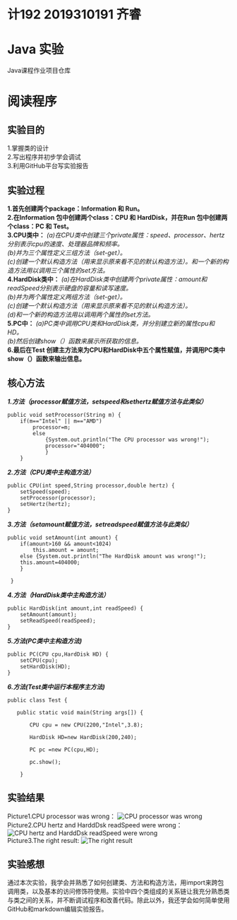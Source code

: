 # 计192 2019310191 齐睿
# Java 实验
Java课程作业项目仓库
# 阅读程序
## 实验目的
1.掌握类的设计  
2.写出程序并初步学会调试  
3.利用GitHub平台写实验报告  
## 实验过程
**1.首先创建两个package：Information 和 Run。  
2.在Information 包中创建两个class：CPU 和 HardDisk，并在Run 包中创建两个class：PC 和 Test。  
3.CPU类中：**
*(a)在CPU类中创建三个private属性：speed、processor、hertz分别表示cpu的速度、处理器品牌和频率。    
(b)并为三个属性定义三组方法（set-get）。   
(c)创建一个默认构造方法（用来显示原来看不见的默认构造方法）。和一个新的构造方法用以调用三个属性的set方法。*    
**4.HardDisk类中：**
*(a)在HardDisk类中创建两个private属性：amount和readSpeed分别表示硬盘的容量和读写速度。    
(b)并为两个属性定义两组方法（set-get）。   
(c)创建一个默认构造方法（用来显示原来看不见的默认构造方法）。  
(d)和一个新的构造方法用以调用两个属性的set方法。*    
**5.PC中：**
*(a)PC类中调用CPU类和HardDisk类，并分别建立新的属性cpu和HD。    
(b)然后创建show（）函数来展示所获取的信息。*    
**6.最后在Test 创建主方法来为CPU和HardDisk中五个属性赋值，并调用PC类中show（）函数来输出信息。**

## 核心方法  

***1.方法（processor赋值方法，setspeed和sethertz赋值方法与此类似）***
```
public void setProcessor(String m) {
	if(m=="Intel" || m=="AMD")
		processor=m;
	    else 
	    	{System.out.println("The CPU processor was wrong!");
	    	processor="404000";
	    	}
	}
``` 
***2.方法（CPU类中主构造方法）***  
```
public CPU(int speed,String processor,double hertz) {
	setSpeed(speed);
	setProcessor(processor);
	setHertz(hertz);
}
``` 
***3.方法（setamount赋值方法，setreadspeed赋值方法与此类似）***
```
public void setAmount(int amount) {
	if(amount>160 && amount<1024)
        this.amount = amount;
	else {System.out.println("The HardDisk amount was wrong!");
	this.amount=404000;
	}

 }
``` 
***4.方法（HardDisk类中主构造方法）***
```
public HardDisk(int amount,int readSpeed) {
	setAmount(amount);
	setReadSpeed(readSpeed);
}
```
***5.方法(PC类中主构造方法)***
``` 
public PC(CPU cpu,HardDisk HD) {
	setCPU(cpu);
	setHardDisk(HD);
}
```
***6.方法(Test类中运行本程序主方法)***
``` 
public class Test {

   public static void main(String args[]) {

       CPU cpu = new CPU(2200,"Intel",3.8);

       HardDisk HD=new HardDisk(200,240);

       PC pc =new PC(cpu,HD);

       pc.show();

    }
```
## 实验结果
Picture1.CPU processor was wrong：
![CPU processor was wrong](https://i.loli.net/2020/10/07/WtJ8So3lCmbp7xk.jpg)  
Picture2.CPU hertz and HarddDsk readSpeed were wrong： 
![CPU hertz and HarddDsk readSpeed were wrong](https://i.loli.net/2020/10/07/jxnRK9Ouy86GLAe.jpg)  
Picture3.The right result:
![The right result](https://i.loli.net/2020/10/07/ZOqQ5yrAfJTDN4B.jpg)  
## 实验感想  
通过本次实验，我学会并熟悉了如何创建类、方法和构造方法，用import来跨包调用类，以及基本的访问修饰符使用。实验中四个类组成的关系链让我充分熟悉类与类之间的关系，并不断调试程序和改善代码。除此以外，我还学会如何简单使用GitHub和markdown编辑实验报告。
